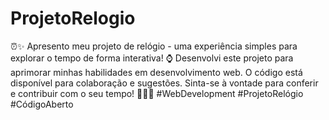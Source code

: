 # ProjetoRelogio
 ⏰✨ Apresento meu projeto de relógio - uma experiência simples para explorar o tempo de forma interativa! ⌚ Desenvolvi este projeto para aprimorar minhas habilidades em desenvolvimento web. O código está disponível para colaboração e sugestões. Sinta-se à vontade para conferir e contribuir com o seu tempo! 🚀👨‍💻 #WebDevelopment #ProjetoRelógio #CódigoAberto
